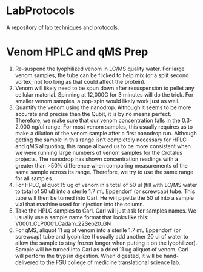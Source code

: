 # LabProtocols
A repository of lab techniques and protocols. 



# Venom HPLC and qMS Prep
1. Re-suspend the lyophilized venom in LC/MS quality water. For large venom samples, the tube can be flicked to help mix (or a split second vortex; not too long as that could affect the protein).
2. Venom will likely need to be spun down after resuspension to pellet any cellular material. Spinning at 12,000G for 3 minutes will do the trick. For smaller venom samples, a pop-spin would likely work just as well.
3. Quantify the venom using the nanodrop. Although it seems to be more accurate and precise than the Qubit, it is by no means perfect. Therefore, we make sure that our venom concentration falls in the 0.3-2.000 ng/ul range. For most venom samples, this usually requires us to make a dilution of the venom sample after a first nanodrop run. Although getting the sample in this range isn’t completely necessary for HPLC and qMS aliquoting, this range allowed us to be more consistent when we were running large numbers of venom samples for the Crotalus projects. The nanodrop has shown concentration readings with a greater than >50% difference when comparing measurements of the same sample across its range. Therefore, we try to use the same range for all samples.
4. For HPLC, aliquot 15 ug of venom in a total of 50 ul (fill with LC/MS water to total of 50 ul) into a sterile 1.7 mL Eppendorf (or screwcap) tube. This tube will then be turned into Carl. He will pipette the 50 ul into a sample vial that machine used for injection into the column.  
5. Take the HPLC samples to Carl. Carl will just ask for samples names. We usually use a sample name format that looks like this: V0001_CLP0001_Cadam_22Sep20_GN
6. For qMS, aliquot 11 ug of venom into a sterile 1.7 mL Eppendorf (or screwcap) tube and lyophilize (I usually add another 20 ul of water to allow the sample to stay frozen longer when putting it on the lyophilizer). Sample will be turned into Carl as a dried 11 ug aliquot of venom. Carl will perform the trypsin digestion. When digested, it will be hand-delivered to the FSU college of medicine translational science lab.  